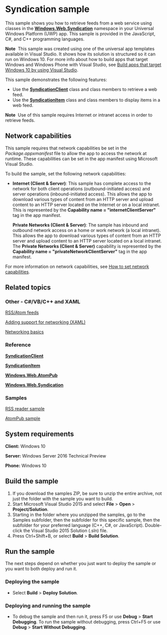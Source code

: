 ﻿<!---
  category: NetworkingAndWebServices 
  samplefwlink: http://go.microsoft.com/fwlink/p/?LinkId=620610
--->

# Syndication sample

This sample shows you how to retrieve feeds from a web service using classes in the [**Windows.Web.Syndication**](http://msdn.microsoft.com/library/windows/apps/br243632) namespace in your Universal Windows Platform (UWP) app. This sample is provided in the JavaScript, C\#, and C++ programming languages.

**Note**  This sample was created using one of the universal app templates available in Visual Studio. It shows how its solution is structured so it can run on Windows 10. For more info about how to build apps that target Windows and Windows Phone with Visual Studio, see [Build apps that target Windows 10 by using Visual Studio](http://msdn.microsoft.com/library/windows/apps/dn609832).

This sample demonstrates the following features:

-   Use the [**SyndicationClient**](http://msdn.microsoft.com/library/windows/apps/br243456) class and class members to retrieve a web feed.
-   Use the [**SyndicationItem**](http://msdn.microsoft.com/library/windows/apps/br243533) class and class members to display items in a web feed.

**Note**  Use of this sample requires Internet or intranet access in order to retrieve feeds.

## Network capabilities

This sample requires that network capabilities be set in the *Package.appxmanifest* file to allow the app to access the network at runtime. These capabilities can be set in the app manifest using Microsoft Visual Studio.

To build the sample, set the following network capabilities:

-   **Internet (Client & Server)**: This sample has complete access to the network for both client operations (outbound-initiated access) and server operations (inbound-initiated access). This allows the app to download various types of content from an HTTP server and upload content to an HTTP server located on the Internet or on a local intranet. This is represented by the **Capability name = "internetClientServer"** tag in the app manifest.

    **Private Networks (Client & Server)**: The sample has inbound and outbound network access on a home or work network (a local intranet). This allows the app to download various types of content from an HTTP server and upload content to an HTTP server located on a local intranet. The **Private Networks (Client & Server)** capability is represented by the **Capability name = "privateNetworkClientServer"** tag in the app manifest.

For more information on network capabilities, see [How to set network capabilities](http://msdn.microsoft.com/library/windows/apps/hh770532).

## Related topics

### Other - C\#/VB/C++ and XAML

[RSS/Atom feeds](https://msdn.microsoft.com/library/windows/apps/mt429379)

[Adding support for networking (XAML)](http://msdn.microsoft.com/library/windows/apps/hh452751)

[Networking basics](https://msdn.microsoft.com/library/windows/apps/mt280233)

### Reference

[**SyndicationClient**](http://msdn.microsoft.com/library/windows/apps/br243456)

[**SyndicationItem**](http://msdn.microsoft.com/library/windows/apps/br243533)

[**Windows.Web.AtomPub**](http://msdn.microsoft.com/library/windows/apps/br210609)

[**Windows.Web.Syndication**](http://msdn.microsoft.com/library/windows/apps/br243632)

### Samples

[RSS reader sample](https://github.com/Microsoft/Windows-appsample-rssreader)  

[AtomPub sample](http://go.microsoft.com/fwlink/p/?linkid=245061)

## System requirements

**Client:** Windows 10

**Server:** Windows Server 2016 Technical Preview

**Phone:**  Windows 10

## Build the sample

1. If you download the samples ZIP, be sure to unzip the entire archive, not just the folder with the sample you want to build. 
2. Start Microsoft Visual Studio 2015 and select **File** \> **Open** \> **Project/Solution**.
3. Starting in the folder where you unzipped the samples, go to the Samples subfolder, then the subfolder for this specific sample, then the subfolder for your preferred language (C++, C#, or JavaScript). Double-click the Visual Studio 2015 Solution (.sln) file.
4. Press Ctrl+Shift+B, or select **Build** \> **Build Solution**.

## Run the sample

The next steps depend on whether you just want to deploy the sample or you want to both deploy and run it.

### Deploying the sample

- Select **Build** \> **Deploy Solution**. 

### Deploying and running the sample

- To debug the sample and then run it, press F5 or use **Debug** \> **Start Debugging**. To run the sample without debugging, press Ctrl+F5 or use **Debug** \> **Start Without Debugging**.
